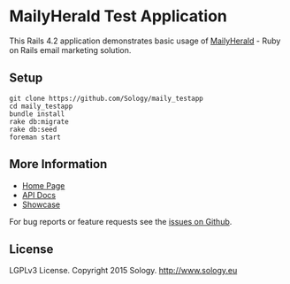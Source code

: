 # MailyHerald Test Application

This Rails 4.2 application demonstrates basic usage of [MailyHerald](https://github.com/Sology/maily_herald) - Ruby on Rails email marketing solution.

## Setup

```
git clone https://github.com/Sology/maily_testapp
cd maily_testapp
bundle install
rake db:migrate
rake db:seed
foreman start
```

## More Information

* [Home Page](http://mailyherald.org)
* [API Docs](http://www.rubydoc.info/gems/maily_herald)
* [Showcase](http://showcase.sology.eu/maily_herald)

For bug reports or feature requests see the [issues on Github](https://github.com/Sology/maily_testapp/issues).  

## License

LGPLv3 License. Copyright 2015 Sology. http://www.sology.eu
